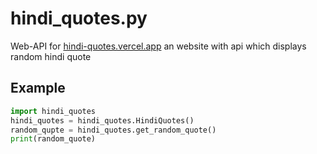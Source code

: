 # hindi_quotes.py
Web-API for [hindi-quotes.vercel.app](https://hindi-quotes.vercel.app) an website with api which displays random hindi quote

## Example
```python
import hindi_quotes
hindi_quotes = hindi_quotes.HindiQuotes()
random_qupte = hindi_quotes.get_random_quote()
print(random_quote)
```
